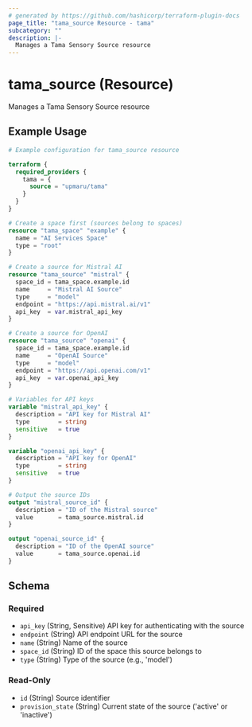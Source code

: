 ```yaml
---
# generated by https://github.com/hashicorp/terraform-plugin-docs
page_title: "tama_source Resource - tama"
subcategory: ""
description: |-
  Manages a Tama Sensory Source resource
---
```


# tama_source (Resource)

Manages a Tama Sensory Source resource

## Example Usage

```terraform
# Example configuration for tama_source resource

terraform {
  required_providers {
    tama = {
      source = "upmaru/tama"
    }
  }
}

# Create a space first (sources belong to spaces)
resource "tama_space" "example" {
  name = "AI Services Space"
  type = "root"
}

# Create a source for Mistral AI
resource "tama_source" "mistral" {
  space_id = tama_space.example.id
  name     = "Mistral AI Source"
  type     = "model"
  endpoint = "https://api.mistral.ai/v1"
  api_key  = var.mistral_api_key
}

# Create a source for OpenAI
resource "tama_source" "openai" {
  space_id = tama_space.example.id
  name     = "OpenAI Source"
  type     = "model"
  endpoint = "https://api.openai.com/v1"
  api_key  = var.openai_api_key
}

# Variables for API keys
variable "mistral_api_key" {
  description = "API key for Mistral AI"
  type        = string
  sensitive   = true
}

variable "openai_api_key" {
  description = "API key for OpenAI"
  type        = string
  sensitive   = true
}

# Output the source IDs
output "mistral_source_id" {
  description = "ID of the Mistral source"
  value       = tama_source.mistral.id
}

output "openai_source_id" {
  description = "ID of the OpenAI source"
  value       = tama_source.openai.id
}
```

<!-- schema generated by tfplugindocs -->
## Schema

### Required

- `api_key` (String, Sensitive) API key for authenticating with the source
- `endpoint` (String) API endpoint URL for the source
- `name` (String) Name of the source
- `space_id` (String) ID of the space this source belongs to
- `type` (String) Type of the source (e.g., 'model')

### Read-Only

- `id` (String) Source identifier
- `provision_state` (String) Current state of the source ('active' or 'inactive')
